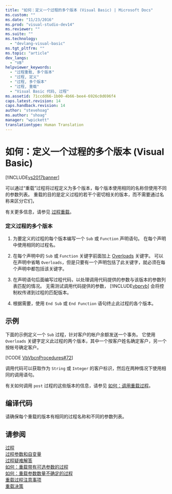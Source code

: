 ```yaml
---
title: "如何：定义一个过程的多个版本 (Visual Basic) | Microsoft Docs"
ms.custom: ""
ms.date: "11/23/2016"
ms.prod: "visual-studio-dev14"
ms.reviewer: ""
ms.suite: ""
ms.technology: 
  - "devlang-visual-basic"
ms.tgt_pltfrm: ""
ms.topic: "article"
dev_langs: 
  - "VB"
helpviewer_keywords: 
  - "过程重载, 多个版本"
  - "过程, 定义"
  - "过程, 多个版本"
  - "过程, 重载"
  - "Visual Basic 代码, 过程"
ms.assetid: 71ccdd66-1b00-4b66-bee4-6926c0d696f4
caps.latest.revision: 14
caps.handback.revision: 14
author: "stevehoag"
ms.author: "shoag"
manager: "wpickett"
translationtype: Human Translation
---
```

# 如何：定义一个过程的多个版本 (Visual Basic)
[!INCLUDE[vs2017banner](../../../../csharp/includes/vs2017banner.md)]

可以通过“重载”过程将过程定义为多个版本，每个版本使用相同的名称但使用不同的参数列表。  重载的目的是定义过程的若干个密切相关的版本，而不需要通过名称来区分它们，  
  
 有关更多信息，请参见 [过程重载](../../../../visual-basic/programming-guide/language-features/procedures/procedure-overloading.md)。  
  
### 定义过程的多个版本  
  
1.  为要定义的过程的每个版本编写一个 `Sub` 或 `Function` 声明语句。  在每个声明中使用相同的过程名。  
  
2.  在每个声明中的 `Sub` 或 `Function` 关键字前面加上 [Overloads](../../../../visual-basic/language-reference/modifiers/overloads.md) 关键字。  可以在声明中省略 `Overloads`，但是只要有一个声明包括了此关键字，就必须在每个声明中都包括该关键字。  
  
3.  在声明语句后面编写过程代码，以处理调用代码提供的参数与该版本的参数列表匹配的情况。  无需测试调用代码提供的参数，  [!INCLUDE[vbprvb](../../../../csharp/programming-guide/concepts/linq/includes/vbprvb_md.md)] 会将控制权传递到过程的匹配版本。  
  
4.  根据需要，使用 `End Sub` 或 `End Function` 语句终止此过程的各个版本。  
  
## 示例  
 下面的示例定义一个 `Sub` 过程，针对客户的帐户余额发送一个事务。  它使用 `Overloads` 关键字定义此过程的两个版本，其中一个按客户姓名确定客户，另一个按帐号确定客户。  
  
 [!CODE [VbVbcnProcedures#72](../CodeSnippet/VS_Snippets_VBCSharp/VbVbcnProcedures#72)]  
  
 调用代码可以获取作为 `String` 或 `Integer` 的客户标识，然后在两种情况下使用相同的调用语句。  
  
 有关如何调用 `post` 过程的这些版本的信息，请参见 [如何：调用重载过程](../../../../visual-basic/programming-guide/language-features/procedures/how-to-call-an-overloaded-procedure.md)。  
  
## 编译代码  
 请确保每个重载的版本有相同的过程名称和不同的参数列表。  
  
## 请参阅  
 [过程](../../../../visual-basic/programming-guide/language-features/procedures/index.md)   
 [过程参数和自变量](../../../../visual-basic/programming-guide/language-features/procedures/procedure-parameters-and-arguments.md)   
 [过程疑难解答](../../../../visual-basic/programming-guide/language-features/procedures/troubleshooting-procedures.md)   
 [如何：重载带有可选参数的过程](../../../../visual-basic/programming-guide/language-features/procedures/how-to-overload-a-procedure-that-takes-optional-parameters.md)   
 [如何：重载参数数量不确定的过程](../../../../visual-basic/programming-guide/language-features/procedures/how-to-overload-a-procedure-that-takes-an-indefinite-number-of-parameters.md)   
 [重载过程注意事项](../../../../visual-basic/programming-guide/language-features/procedures/considerations-in-overloading-procedures.md)   
 [重载决策](../../../../visual-basic/programming-guide/language-features/procedures/overload-resolution.md)